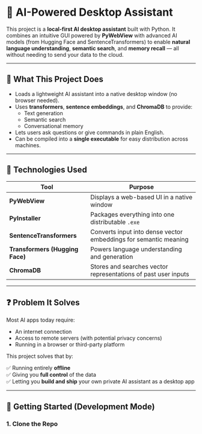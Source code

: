 # 🧠 AI-Powered Desktop Assistant

This project is a **local-first AI desktop assistant** built with Python. It combines an intuitive GUI powered by **PyWebView** with advanced AI models (from Hugging Face and SentenceTransformers) to enable **natural language understanding**, **semantic search**, and **memory recall** — all without needing to send your data to the cloud.

---

## 🌟 What This Project Does

- Loads a lightweight AI assistant into a native desktop window (no browser needed).
- Uses **transformers**, **sentence embeddings**, and **ChromaDB** to provide:
  - Text generation
  - Semantic search
  - Conversational memory
- Lets users ask questions or give commands in plain English.
- Can be compiled into a **single executable** for easy distribution across machines.

---

## 🧩 Technologies Used

| Tool             | Purpose                                                                 |
|------------------|-------------------------------------------------------------------------|
| **PyWebView**     | Displays a web-based UI in a native window                             |
| **PyInstaller**   | Packages everything into one distributable `.exe`                      |
| **SentenceTransformers** | Converts input into dense vector embeddings for semantic meaning |
| **Transformers (Hugging Face)** | Powers language understanding and generation              |
| **ChromaDB**      | Stores and searches vector representations of past user inputs         |

---

## ❓ Problem It Solves

Most AI apps today require:

- An internet connection
- Access to remote servers (with potential privacy concerns)
- Running in a browser or third-party platform

This project solves that by:

✅ Running entirely **offline**  
✅ Giving you **full control** of the data  
✅ Letting you **build and ship** your own private AI assistant as a desktop app

---

## 🚀 Getting Started (Development Mode)

### 1. Clone the Repo

